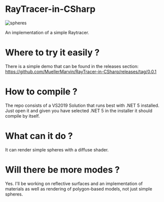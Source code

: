 
# RayTracer-in-CSharp

![spheres](https://user-images.githubusercontent.com/8641639/119091756-d53fc700-ba0d-11eb-9301-0f7935d6b4f4.gif)

An implementation of a simple Raytracer.

# Where to try it easily ?

There is a simple demo that can be found in the releases section:
https://github.com/MuellerMarvin/RayTracer-in-CSharp/releases/tag/0.0.1

# How to compile ?

The repo consists of a VS2019 Solution that runs best with .NET 5 installed.
Just open it and given you have selected .NET 5 in the installer it should compile by itself.

# What can it do ?

It can render simple spheres with a diffuse shader.

# Will there be more modes ?

Yes. I'll be working on reflective surfaces and an implementation of materials as well as rendering of polygon-based models, not just simple spheres.

